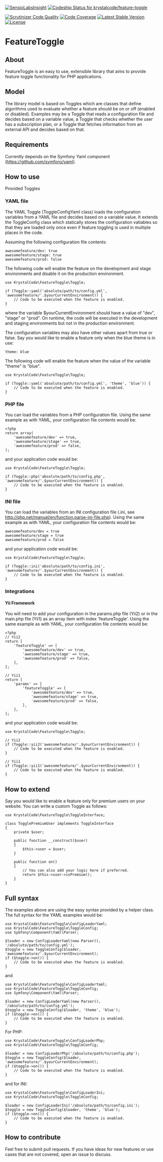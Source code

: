 [![SensioLabsInsight](https://insight.sensiolabs.com/projects/67f27cbe-9125-4b7e-a111-24c2aa76f186/small.png)](https://insight.sensiolabs.com/projects/67f27cbe-9125-4b7e-a111-24c2aa76f186) [![Codeship Status for krystalcode/feature-toggle](https://codeship.io/projects/5d166660-314c-0132-ae62-7e635eaa275b/status)](https://codeship.io/projects/40068)

[![Scrutinizer Code Quality](https://scrutinizer-ci.com/g/krystalcode/feature-toggle/badges/quality-score.png?b=master)](https://scrutinizer-ci.com/g/krystalcode/feature-toggle/?branch=master) [![Code Coverage](https://scrutinizer-ci.com/g/krystalcode/feature-toggle/badges/coverage.png?b=master)](https://scrutinizer-ci.com/g/krystalcode/feature-toggle/?branch=master) [![Latest Stable Version](https://poser.pugx.org/krystalcode/feature-toggle/v/stable.svg)](https://packagist.org/packages/krystalcode/feature-toggle) [![License](https://poser.pugx.org/krystalcode/feature-toggle/license.svg)](https://packagist.org/packages/krystalcode/feature-toggle)

# FeatureToggle

## About

FeatureToggle is an easy to use, extensible library that aims to provide feature toggle functionality for PHP applications.

## Model

The library model is based on Toggles which are classes that define algorithms used to evaluate whether a feature should be on or off (enabled or disabled). Examples may be a Toggle that reads a configuration file and decides based on a variable value, a Toggle that checks whether the user has a subscription plan, or a Toggle that fetches information from an external API and decides based on that.

## Requirements

Currently depends on the Symfony Yaml component (https://github.com/symfony/yaml).

## How to use

Provided Toggles

### YAML file

The YAML Toggle (ToggleConfigYaml class) loads the configuration variables from a YAML file and decides based on a variable value. It extends the ToggleConfig class which statically stores the configuration vatiables so that they are loaded only once even if feature toggling is used in multiple places in the code.

Assuming the following configuration file contents:

```
awesomefeature/dev: true
awesomefeature/stage: true
awesomefeature/prod: false
```

The following code will enable the feature on the development and stage environments and disable it on the production environment.

```
use KrystalCode\FeatureToggle\Toggle;

if (Toggle::yaml('absolute/path/to/config.yml', 'awesomefeature/'.$yourCurrentEnvironment)) {
    // Code to be executed when the feature is enabled.
}
```

where the variable $yourCurrentEnvironment should have a value of "dev", "stage" or "prod". On runtime, the code will be executed in the development and staging environments but not in the production environment.

The configuration variables may also have other values apart from true or false. Say you would like to enable a feature only when the blue theme is in use:

```
theme: blue
```

The following code will enable the feature when the value of the variable "theme" is "blue".

```
use KrystalCode\FeatureToggle\Toggle;

if (Toggle::yaml('absolute/path/to/config.yml', 'theme', 'blue')) {
    // Code to be executed when the feature is enabled.
}
```

### PHP file

You can load the variables from a PHP configuration file. Using the same example as with YAML, your configuration file contents would be:

```
<?php
return array(
    'awesomefeature/dev' => true,
    'awesomefeature/stage' => true,
    'awesomefeature/prod' => false,
);
```

and your application code would be:

```
use KrystalCode\FeatureToggle\Toggle;

if (Toggle::php('absolute/path/to/config.php', 'awesomefeature/'.$yourCurrentEnvironment)) {
    // Code to be executed when the feature is enabled.
}
```

### INI file

You can load the variables from an INI configuration file (.ini, see http://php.net/manual/en/function.parse-ini-file.php). Using the same example as with YAML, your configuration file contents would be:

```
awesomefeature/dev = true
awesomefeature/stage = true
awesomefeature/prod = false
```

and your application code would be:

```
use KrystalCode\FeatureToggle\Toggle;

if (Toggle::ini('absolute/path/to/config.ini', 'awesomefeature/'.$yourCurrentEnvironment)) {
    // Code to be executed when the feature is enabled.
}
```

### Integrations

#### Yii Framework

You will need to add your configuration in the params.php file (Yii2) or in the main.php file (Yii1) as an array item with index 'featureToggle'. Using the same example as with YAML, your configuration file contents would be:

```
<?php
// Yii2
return [
    'featureToggle' => [
        'awesomefeature/dev' => true,
        'awesomefeature/stage' => true,
        'awesomefeature/prod' => false,
    ],
];

// Yii1
return [
    'params' => [
        'featureToggle' => [
            'awesomefeature/dev' => true,
            'awesomefeature/stage' => true,
            'awesomefeature/prod' => false,
        ],
    ],
];
```

and your application code would be:

```
use KrystalCode\FeatureToggle\Toggle;

// Yii2
if (Toggle::yii2('awesomefeature/'.$yourCurrentEnvironment)) {
    // Code to be executed when the feature is enabled.
}

// Yii1
if (Toggle::yii1('awesomefeature/'.$yourCurrentEnvironment)) {
    // Code to be executed when the feature is enabled.
}
```

## How to extend

Say you would like to enable a feature only for premium users on your website. You can write a custom Toggle as follows:

```
use KrystalCode\FeatureToggle\ToggleInterface;

class TogglePremiumUser implements ToggleInterface
{
    private $user;

    public function __construct($user)
    {
        $this->user = $user;
    }

    public function on()
    {
        // You can also add your logic here if preferred.
        return $this->user->isPremium();
    }
}
```

## Full syntax

The examples above are using the easy syntax provided by a helper class. The full syntax for the YAML examples would be:

```
use KrystalCode\FeatureToggle\ConfigLoaderYaml;
use KrystalCode\FeatureToggle\ToggleConfig;
use Symfony\Component\Yaml\Parser;

$loader = new ConfigLoaderYaml(new Parser(), '/absolute/path/to/config.yml');
$toggle = new ToggleConfig($loader, 'awesomefeature/'.$yourCurrentEnvironment);
if ($toggle->on()) {
    // Code to be executed when the feature is enabled.
}
```

and

```
use KrystalCode\FeatureToggle\ConfigLoaderYaml;
use KrystalCode\FeatureToggle\ToggleConfig;
use Symfony\Component\Yaml\Parser;

$loader = new ConfigLoaderYaml(new Parser(), '/absolute/path/to/config.yml');
$toggle = new ToggleConfig($loader, 'theme', 'blue');
if ($toggle->on()) {
    // Code to be executed when the feature is enabled.
}
```

For PHP:

```
use KrystalCode\FeatureToggle\ConfigLoaderPhp;
use KrystalCode\FeatureToggle\ToggleConfig;

$loader = new ConfigLoaderPhp('/absolute/path/to/config.php');
$toggle = new ToggleConfig($loader, 'awesomefeature/'.$yourCurrentEnvironment);
if ($toggle->on()) {
    // Code to be executed when the feature is enabled.
}
```

and for INI:

```
use KrystalCode\FeatureToggle\ConfigLoaderIni;
use KrystalCode\FeatureToggle\ToggleConfig;

$loader = new ConfigLoaderIni('/absolute/path/to/config.ini');
$toggle = new ToggleConfig($loader, 'theme', 'blue');
if ($toggle->on()) {
    // Code to be executed when the feature is enabled.
}
```

## How to contribute

Feel free to submit pull requests. If you have ideas for new features or use cases that are not covered, open an issue to discuss.

